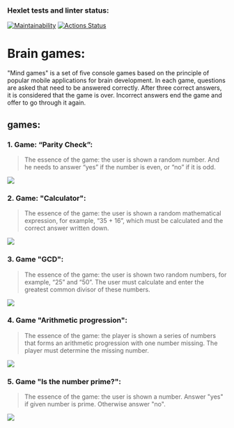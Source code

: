 ### Hexlet tests and linter status:
[![Maintainability](https://api.codeclimate.com/v1/badges/1587e1c523d919bb7dff/maintainability)](https://codeclimate.com/github/BlackJackSpb/python-project-49/maintainability)
[![Actions Status](https://github.com/BlackJackSpb/python-project-49/actions/workflows/hexlet-check.yml/badge.svg)](https://github.com/BlackJackSpb/python-project-49/actions)
# Brain games:

"Mind games" is a set of five console games based on the principle of popular mobile applications for brain development. In each game, questions are asked that need to be answered correctly. After three correct answers, it is considered that the game is over. Incorrect answers end the game and offer to go through it again.

## games:
### 1. Game: “Parity Check”:
>The essence of the game: the user is shown a random number. And he needs to answer “yes” if the number is even, or “no” if it is odd.

<a href="https://asciinema.org/a/675214" target="_blank"><img src="https://asciinema.org/a/675214.svg" /></a>
### 2. Game: "Calculator":
>The essence of the game: the user is shown a random mathematical expression, for example, “35 + 16”, which must be calculated and the correct answer written down.

<a href="https://asciinema.org/a/xE9tq5m7ZrDTyXtyEx9UYqw3q" target="_blank"><img src="https://asciinema.org/a/xE9tq5m7ZrDTyXtyEx9UYqw3q.svg" /></a>
### 3. Game "GCD":
>The essence of the game: the user is shown two random numbers, for example, “25” and “50”. The user must calculate and enter the greatest common divisor of these numbers.

<a href="https://asciinema.org/a/1C2gLE9tovo4pOGaj3TXbLrjm" target="_blank"><img src="https://asciinema.org/a/1C2gLE9tovo4pOGaj3TXbLrjm.svg" /></a>
### 4. Game "Arithmetic progression":
>The essence of the game: the player is shown a series of numbers that forms an arithmetic progression with one number missing. The player must determine the missing number.

<a href="https://asciinema.org/a/hKJqmuSJVK75xpUQtpYhlrosc" target="_blank"><img src="https://asciinema.org/a/hKJqmuSJVK75xpUQtpYhlrosc.svg" /></a>
### 5. Game "Is the number prime?":
>The essence of the game: the user is shown a number. Answer "yes" if given number is prime. Otherwise answer "no".

<a href="https://asciinema.org/a/675741" target="_blank"><img src="https://asciinema.org/a/675741.svg" /></a>
